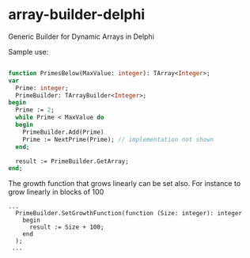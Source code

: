 # array-builder-delphi
Generic Builder for Dynamic Arrays in Delphi


Sample use:

```pascal

function PrimesBelow(MaxValue: integer): TArray<Integer>;
var
  Prime: integer;
  PrimeBuilder: TArrayBuilder<Integer>;
begin
  Prime := 2;
  while Prime < MaxValue do
  begin
    PrimeBuilder.Add(Prime)  
    Prime := NextPrime(Prime); // implementation not shown
  end;   

  result := PrimeBuilder.GetArray;
end;

```


The growth function that grows linearly can be set also. For instance to grow linearly in blocks of 100

```
...
  PrimeBuilder.SetGrowthFunction(function (Size: integer): integer
    begin
      result := Size + 100;
    end
  );
 ...
 ```

